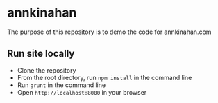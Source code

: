 # annkinahan
The purpose of this repository is to demo the code for annkinahan.com

## Run site locally
* Clone the repository
* From the root directory, run `npm install` in the command line
* Run `grunt` in the command line
* Open `http://localhost:8000` in your browser

